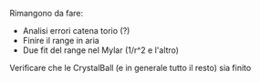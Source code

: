 
Rimangono da fare:
- Analisi errori catena torio (?)
- Finire il range in aria
- Due fit del range nel Mylar (1/r^2 e l'altro)

Verificare che le CrystalBall (e in generale tutto il resto) sia finito
